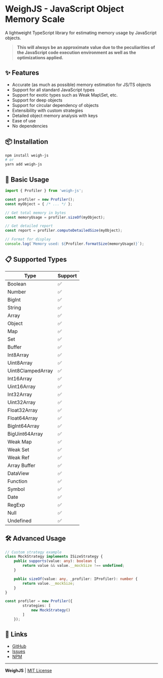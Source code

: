 # WeighJS - JavaScript Object Memory Scale

A lightweight TypeScript library for estimating memory usage by JavaScript objects.
>**This will always be an approximate value due to the peculiarities of the JavaScript code execution environment as well as the optimizations applied.**

## ✨ Features  
- Accurate (as much as possible) memory estimation for JS/TS objects
- Support for all standard JavaScript types
- Support for exotic types such as Weak Map\Set, etc.
- Support for deep objects
- Support for circular dependency of objects
- Extensibility with custom strategies
- Detailed object memory analysis with keys
- Ease of use
- No dependencies

## 📦 Installation  

```bash
npm install weigh-js
# or  
yarn add weigh-js  
```  

## 🚀 Basic Usage  

```typescript
import { Profiler } from 'weigh-js';

const profiler = new Profiler();
const myObject = { /* ... */ };

// Get total memory in bytes  
const memoryUsage = profiler.sizeOf(myObject);  

// Get detailed report  
const report = profiler.computeDetailedSize(myObject);  

// Format for display  
console.log(`Memory used: ${Profiler.formatSize(memoryUsage)}`);  
```

## 📋 Supported Types  

| Type | Support |
|------|------------------|
| Boolean | ✅ |
| Number | ✅ |
| BigInt | ✅ |
| String | ✅ |
| Array | ✅ |
| Object | ✅ |
| Map | ✅ |
| Set | ✅ |
| Buffer | ✅ |
| Int8Array | ✅ |
| Uint8Array | ✅ |
| Uint8ClampedArray | ✅ |
| Int16Array | ✅ |
| Uint16Array | ✅ |
| Int32Array | ✅ |
| Uint32Array | ✅ |
| Float32Array | ✅ |
| Float64Array | ✅ |
| BigInt64Array | ✅ |
| BigUint64Array | ✅ |
| Weak Map | ✅ |
| Weak Set | ✅ |
| Weak Ref | ✅ |
| Array Buffer | ✅ |
| DataView | ✅ |
| Function | ✅ |
| Symbol | ✅ |
| Date | ✅ |
| RegExp | ✅ |
| Null | ✅ |
| Undefined | ✅ |

## 🛠️ Advanced Usage  

```typescript
// Custom strategy example
class MockStrategy implements ISizeStrategy {
	public supports(value: any): boolean {
		return value && value.__mockSize !== undefined;
	}

	public sizeOf(value: any, _profiler: IProfiler): number {
		return value.__mockSize;
	}
}

const profiler = new Profiler({
		strategies: [
			new MockStrategy()
		]
	});
```

## 🔗 Links  

- [GitHub](https://github.com/A5800000BD79867/WeighJS)  
- [Issues](https://github.com/A5800000BD79867/WeighJS/issues)  
- [NPM](https://www.npmjs.com/package/weigh-js)  

---

**WeighJS** | [MIT License](LICENSE)